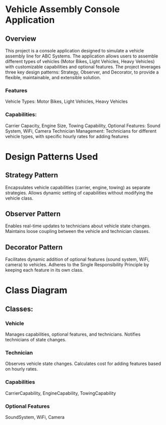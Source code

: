 # Vehicle Assembly Console Application
## Overview
This project is a console application designed to simulate a vehicle assembly line for ABC Systems. The application allows users to assemble different types of vehicles (Motor Bikes, Light Vehicles, Heavy Vehicles) with customizable capabilities and optional features. The project leverages three key design patterns: Strategy, Observer, and Decorator, to provide a flexible, maintainable, and extensible solution.

### Features
Vehicle Types: Motor Bikes, Light Vehicles, Heavy Vehicles
### Capabilities:
Carrier Capacity, Engine Size, Towing Capability, Optional Features: Sound System, WiFi, Camera
Technician Management: Technicians for different vehicle types, with specific hourly rates for adding features
# Design Patterns Used
## Strategy Pattern

Encapsulates vehicle capabilities (carrier, engine, towing) as separate strategies. Allows dynamic setting of capabilities without modifying the vehicle class.
## Observer Pattern

Enables real-time updates to technicians about vehicle state changes. Maintains loose coupling between the vehicle and technician classes.
## Decorator Pattern

Facilitates dynamic addition of optional features (sound system, WiFi, camera) to vehicles. Adheres to the Single Responsibility Principle by keeping each feature in its own class.
# Class Diagram

## Classes:
### Vehicle

Manages capabilities, optional features, and technicians. Notifies technicians of state changes.
### Technician

Observes vehicle state changes. Calculates cost for adding features based on hourly rates.
### Capabilities

CarrierCapability, EngineCapability, TowingCapability
### Optional Features

SoundSystem, WiFi, Camera

